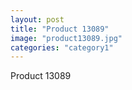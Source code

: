 ```yaml
---
layout: post
title: "Product 13089"
image: "product13089.jpg"
categories: "category1"
---
```

Product 13089
